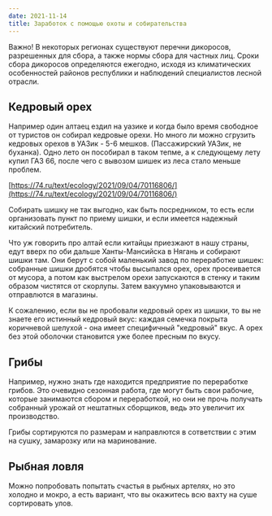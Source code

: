 ```yaml
---
date: 2021-11-14
title: Заработок с помощью охоты и собирательства
---
```


Важно! В некоторых регионах существуют перечни дикоросов, разрешенных для сбора, а также нормы сбора для частных лиц. Сроки сбора дикоросов определяются ежегодно, исходя из климатических особенностей районов республики и наблюдений специалистов лесной отрасли.

## Кедровый орех

Например один алтаец ездил на уазике и когда было время свободное от туристов он собирал кедровые орехи. Но много ли можно сгрузить кедровых орехов в УАЗик - 5-6 мешков. (Пассажирский УАЗик, не буханка). Одно лето он пособирал в таком тепме, а к следующему лету купил ГАЗ 66, после чего с вывозом шишек из леса стало меньше проблем.

[https://74.ru/text/ecology/2021/09/04/70116806/](https://74.ru/text/ecology/2021/09/04/70116806/)

Собирать шишку не так выгодно, как быть посредником, то есть если организовать пункт по приему шишки, и если имеется надежный китайский потребитель.

Что уж говорить про алтай если китайцы приезжают в нашу страны, едут вверх по оби дальше Ханты-Мансийска в Нягань и собирают шишки там. Они берут с собой маленький завод по переработке шишек: собранные шишки дробятся чтобы высыпался орех, орех просеивается от мусора, а потом как выстрелом орехи запускаются в стенку и таким образом чистятся от скорлупы. Затем вакуумно упаковываются и отправлются в магазины. 

К сожалению, если вы не пробовали кедровый орех из шишки, то вы не знаете его истинный кедровый вкус: каждая семечка покрыта коричневой шелухой - она имеет специфичный "кедровый" вкус. А орех без этой оболочки становится уже более пресным по вкусу.

## Грибы

Например, нужно знать где находится предприятие по переработке грибов. Это очевидно сезонная работа, где могут быть свои рабочие, которые занимаются сбором и переработкой, но они не прочь получать собранный урожай от нештатных сборщиков, ведь это увеличит их производство.

Грибы сортируются по размерам и направлются в сответствии с этим на сушку, замарозку или на маринование.

## Рыбная ловля

Можно попробовать попытать счастья в рыбных артелях, но это холодно и мокро, а есть вариант, что вы окажитесь всю вахту на суше сортировать улов.
